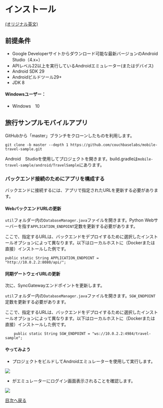 # インストール

[(オリジナル英文)](https://docs.couchbase.com/tutorials/mobile-travel-sample/android/installation/travel-mobile-app.html)

## 前提条件
- Google Developerサイトからダウンロード可能な最新バージョンのAndroid Studio（4.x+）
- APIレベル22以上を実行しているAndroidエミュレーター(またはデバイス)
- Android SDK 29
- Androidビルドツール29+
- JDK 8

#### Windowsユーザー：
- Windows　10

## 旅行サンプルモバイルアプリ

GitHubから「master」ブランチをクローンしたものを利用します。

```
git clone -b master --depth 1 https://github.com/couchbaselabs/mobile-travel-sample.git
```

Android　Studioを使用してプロジェクトを開きます。build.gradleは`mobile-travel-sample/android/TravelSample`にあります。

### バックエンド接続のためにアプリを構成する

バックエンドに接続するには、アプリで指定されたURLを更新する必要があります。

#### WebバックエンドURLの更新
`util`フォルダー内の`DatabaseManager.java`ファイルを開きます。Python Webサーバーを指す`APPLICATION_ENDPOINT`定数を更新する必要があります。

ここで、指定するURLは、バックエンドをデプロイするために選択したインストールオプションによって異なります。以下はローカルホストに（Dockerまたは直接）インストールした例です。

```
public static String APPLICATION_ENDPOINT = "http://10.0.2.2:8080/api/";
```

#### 同期ゲートウェイURLの更新
次に、SyncGatewayエンドポイントを更新します。

`util`フォルダー内の`DatabaseManager.java`ファイルを開きます。`SGW_ENDPOINT`定数を更新する必要があります。

ここで、指定するURLは、バックエンドをデプロイするために選択したインストールオプションによって異なります。以下はローカルホストに（Dockerまたは直接）インストールした例です。

```
    public static String SGW_ENDPOINT = "ws://10.0.2.2:4984/travel-sample";
```

#### やってみよう

- プロジェクトをビルドしてAndroidエミュレーターを使用して実行します。

![](https://cl.ly/1r0T100T0c22/as-build.png)

- がエミュレーターにログイン画面表示されることを確認します。

![](https://cl.ly/0T0G2S083g41/as-login.png)

[目次へ戻る](./README.md)
